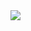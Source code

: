 <img src="https://capsule-render.vercel.app/api?type=모양&color=gray&height=100px&section=header&text=CoWork&fontSize=30px" />

